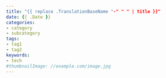 ```yaml
---
title: "{{ replace .TranslationBaseName "-" " " | title }}"
date: {{ .Date }}
categories:
- category
- subcategory
tags:
- tag1
- tag2
keywords:
- tech
#thumbnailImage: //example.com/image.jpg
---
```

<!--<progress value="0" id="progressBar">
  <div class="progress-container">
    <span class="progress-bar"></span>
  </div>
</progress>
-->

<!--more-->
